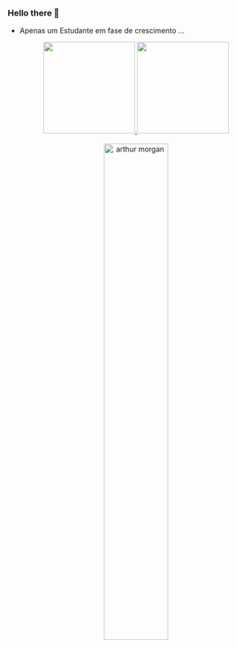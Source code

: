 ### Hello there 👋


<!--**miguel23abreu/miguel23abreu** is a ✨ _special_ ✨ repository because its `README.md` (this file) appears on your GitHub profile.-->

- Apenas um Estudante em fase de crescimento ...

<div align="center">
  <a href="https://github.com/miguel23abreu">
  <img height="180em" src="https://github-readme-stats.vercel.app/api?username=miguel23abreu&show_icons=true&theme=slateorange&include_all_commits=true&count_private=true"/>
  <img height="180em" src="https://github-readme-stats.vercel.app/api/top-langs/?username=miguel23abreu&layout=compact&langs_count=7&theme=slateorange"/>
</div><br>
<div align="center">
<img src="https://giffiles.alphacoders.com/208/208168.gif" alt="arthur morgan" width="50%">
</div>
<!--<div>
![Snake animation](https://github.com/miguel23abreu/miguel23abreu/blob/output/github-contribution-grid-snake.svg)
</div>-->
